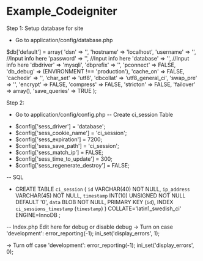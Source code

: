 # Example_Codeigniter
Step 1: Setup database for site
- Go to application/config/database.php

$db['default'] = array(
	'dsn'	=> '',
	'hostname' => 'localhost',
	'username' => '', //Input info here
	'password' => '', //Input info here
	'database' => '', //Input info here
	'dbdriver' => 'mysqli',
	'dbprefix' => '',
	'pconnect' => FALSE,
	'db_debug' => (ENVIRONMENT !== 'production'),
	'cache_on' => FALSE,
	'cachedir' => '',
	'char_set' => 'utf8',
	'dbcollat' => 'utf8_general_ci',
	'swap_pre' => '',
	'encrypt' => FALSE,
	'compress' => FALSE,
	'stricton' => FALSE,
	'failover' => array(),
	'save_queries' => TRUE
);

Step 2: 
- Go to application/config/config.php
-- Create ci_session Table
* $config['sess_driver'] = 'database';
* $config['sess_cookie_name'] = 'ci_session';
* $config['sess_expiration'] = 7200;
* $config['sess_save_path'] = 'ci_session';
* $config['sess_match_ip'] = FALSE;
* $config['sess_time_to_update'] = 300;
* $config['sess_regenerate_destroy'] = FALSE;

-- SQL
* CREATE TABLE `ci_session` (
	`id` VARCHAR(40) NOT NULL,
	`ip_address` VARCHAR(45) NOT NULL,
	`timestamp` INT(10) UNSIGNED NOT NULL DEFAULT '0',
	`data` BLOB NOT NULL,
	PRIMARY KEY (`id`),
	INDEX `ci_sessions_timestamp` (`timestamp`)
)
COLLATE='latin1_swedish_ci'
ENGINE=InnoDB
;

-- Index.php
Edit here for debug or disable debug
-> Turn on
case 'development':
	error_reporting(-1);
	ini_set('display_errors', 1);
	
-> Turn off	
case 'development':
	error_reporting(-1);
	ini_set('display_errors', 0);